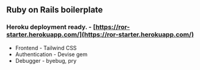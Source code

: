 ## Ruby on Rails boilerplate

### Heroku deployment ready. - [https://ror-starter.herokuapp.com/](https://ror-starter.herokuapp.com/)

* Frontend - Tailwind CSS
* Authentication - Devise gem
* Debugger - byebug, pry
